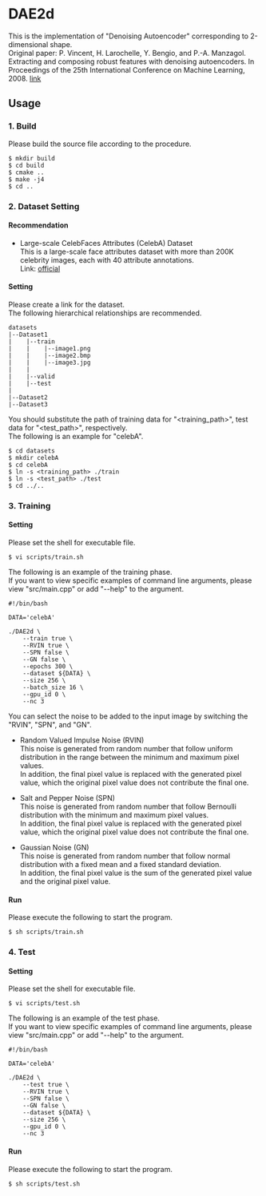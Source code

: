 # DAE2d
This is the implementation of "Denoising Autoencoder" corresponding to 2-dimensional shape.<br>
Original paper: P. Vincent, H. Larochelle, Y. Bengio, and P.-A. Manzagol. Extracting and composing robust features with denoising autoencoders. In Proceedings of the 25th International Conference on Machine Learning, 2008. [link](https://dl.acm.org/doi/abs/10.1145/1390156.1390294)

## Usage

### 1. Build
Please build the source file according to the procedure.
~~~
$ mkdir build
$ cd build
$ cmake ..
$ make -j4
$ cd ..
~~~

### 2. Dataset Setting

#### Recommendation
- Large-scale CelebFaces Attributes (CelebA) Dataset<br>
This is a large-scale face attributes dataset with more than 200K celebrity images, each with 40 attribute annotations.<br>
Link: [official](http://mmlab.ie.cuhk.edu.hk/projects/CelebA.html)

#### Setting

Please create a link for the dataset.<br>
The following hierarchical relationships are recommended.

~~~
datasets
|--Dataset1
|    |--train
|    |    |--image1.png
|    |    |--image2.bmp
|    |    |--image3.jpg
|    |
|    |--valid
|    |--test
|
|--Dataset2
|--Dataset3
~~~

You should substitute the path of training data for "<training_path>", test data for "<test_path>", respectively.<br>
The following is an example for "celebA".
~~~
$ cd datasets
$ mkdir celebA
$ cd celebA
$ ln -s <training_path> ./train
$ ln -s <test_path> ./test
$ cd ../..
~~~

### 3. Training

#### Setting
Please set the shell for executable file.
~~~
$ vi scripts/train.sh
~~~
The following is an example of the training phase.<br>
If you want to view specific examples of command line arguments, please view "src/main.cpp" or add "--help" to the argument.
~~~
#!/bin/bash

DATA='celebA'

./DAE2d \
    --train true \
    --RVIN true \
    --SPN false \
    --GN false \
    --epochs 300 \
    --dataset ${DATA} \
    --size 256 \
    --batch_size 16 \
    --gpu_id 0 \
    --nc 3
~~~
You can select the noise to be added to the input image by switching the "RVIN", "SPN", and "GN".

- Random Valued Impulse Noise (RVIN)<br>
This noise is generated from random number that follow uniform distribution in the range between the minimum and maximum pixel values.<br>
In addition, the final pixel value is replaced with the generated pixel value, which the original pixel value does not contribute the final one.

- Salt and Pepper Noise (SPN)<br>
This noise is generated from random number that follow Bernoulli distribution with the minimum and maximum pixel values.<br>
In addition, the final pixel value is replaced with the generated pixel value, which the original pixel value does not contribute the final one.

- Gaussian Noise (GN)<br>
This noise is generated from random number that follow normal distribution with a fixed mean and a fixed standard deviation.<br>
In addition, the final pixel value is the sum of the generated pixel value and the original pixel value.

#### Run
Please execute the following to start the program.
~~~
$ sh scripts/train.sh
~~~

### 4. Test

#### Setting
Please set the shell for executable file.
~~~
$ vi scripts/test.sh
~~~
The following is an example of the test phase.<br>
If you want to view specific examples of command line arguments, please view "src/main.cpp" or add "--help" to the argument.
~~~
#!/bin/bash

DATA='celebA'

./DAE2d \
    --test true \
    --RVIN true \
    --SPN false \
    --GN false \
    --dataset ${DATA} \
    --size 256 \
    --gpu_id 0 \
    --nc 3
~~~

#### Run
Please execute the following to start the program.
~~~
$ sh scripts/test.sh
~~~

